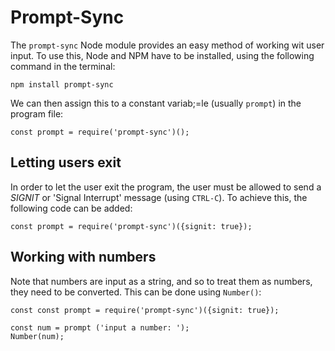 # Prompt-Sync

The `prompt-sync` Node module provides an easy method of working wit user input. To use this, Node and NPM have to be installed, using the following command in the terminal:
```
npm install prompt-sync
```
We can then assign this to a constant variab;=le (usually `prompt`) in the program file:

```
const prompt = require('prompt-sync')();
```

## Letting users exit
In order to let the user exit the program, the user must be allowed to send a *SIGNIT* or 'Signal Interrupt' message (using `CTRL-C`). To achieve this, the following code can be added:

```
const prompt = require('prompt-sync')({signit: true});
```

## Working with numbers
Note that numbers are input as a string, and so to treat them as numbers, they need to be converted. This can be done using `Number()`: 
```
const const prompt = require('prompt-sync')({signit: true});

const num = prompt ('input a number: ');
Number(num);
```
